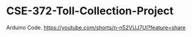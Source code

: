 # CSE-372-Toll-Collection-Project
Arduino Code.  https://youtube.com/shorts/n-n52VUJ7UI?feature=share
